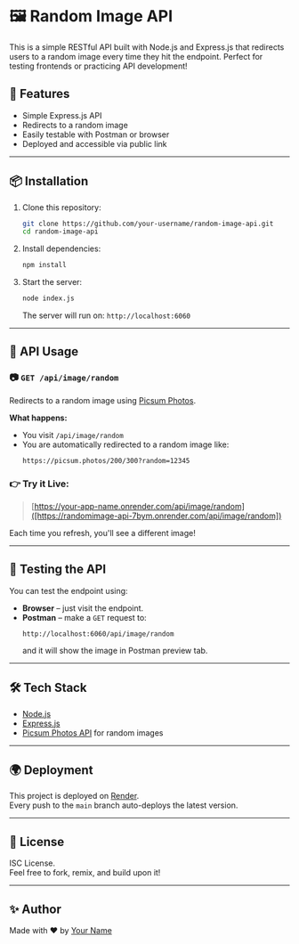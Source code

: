 # 🖼️ Random Image API

This is a simple RESTful API built with Node.js and Express.js that redirects users to a random image every time they hit the endpoint. Perfect for testing frontends or practicing API development!

## 🚀 Features

- Simple Express.js API
- Redirects to a random image
- Easily testable with Postman or browser
- Deployed and accessible via public link

---

## 📦 Installation

1. Clone this repository:
   ```bash
   git clone https://github.com/your-username/random-image-api.git
   cd random-image-api
   ```

2. Install dependencies:
   ```bash
   npm install
   ```

3. Start the server:
   ```bash
   node index.js
   ```

   The server will run on: `http://localhost:6060`  

---

## 🔗 API Usage

### 📷 `GET /api/image/random`

Redirects to a random image using [Picsum Photos](https://picsum.photos/).

**What happens:**  
- You visit `/api/image/random`
- You are automatically redirected to a random image like:
  ```
  https://picsum.photos/200/300?random=12345
  ```

### 👉 Try it Live:

> [https://your-app-name.onrender.com/api/image/random]([https://randomimage-api-7bym.onrender.com/api/image/random])

Each time you refresh, you'll see a different image!

---

## 🧪 Testing the API

You can test the endpoint using:

- **Browser** – just visit the endpoint.
- **Postman** – make a `GET` request to:
  ```
  http://localhost:6060/api/image/random
  ```
  and it will show the image in Postman preview tab.

---

## 🛠️ Tech Stack

- [Node.js](https://nodejs.org/)
- [Express.js](https://expressjs.com/)
- [Picsum Photos API](https://picsum.photos/) for random images

---

## 🌍 Deployment

This project is deployed on [Render](https://render.com/).  
Every push to the `main` branch auto-deploys the latest version.

---

## 📝 License

ISC License.  
Feel free to fork, remix, and build upon it!

---

## ✨ Author

Made with ❤️ by [Your Name](https://github.com/PriyaMaity)
```
